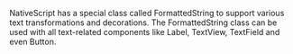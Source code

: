 NativeScript has a special class called FormattedString to support various text transformations and decorations. The FormattedString class can be used with all text-related components like Label, TextView, TextField and even Button.
